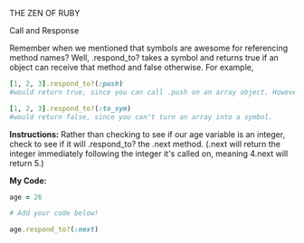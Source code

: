 THE ZEN OF RUBY

Call and Response

Remember when we mentioned that symbols are awesome for referencing method names? Well, .respond_to? takes a symbol and returns true if an object can receive that method and false otherwise. For example,
```ruby
[1, 2, 3].respond_to?(:push)
#would return true, since you can call .push on an array object. However,

[1, 2, 3].respond_to?(:to_sym)
#would return false, since you can't turn an array into a symbol.
```
**Instructions:**
Rather than checking to see if our age variable is an integer, check to see if it will .respond_to? the .next method. (.next will return the integer immediately following the integer it's called on, meaning 4.next will return 5.)

**My Code:**
```ruby
age = 26

# Add your code below!

age.respond_to?(:next)
```
